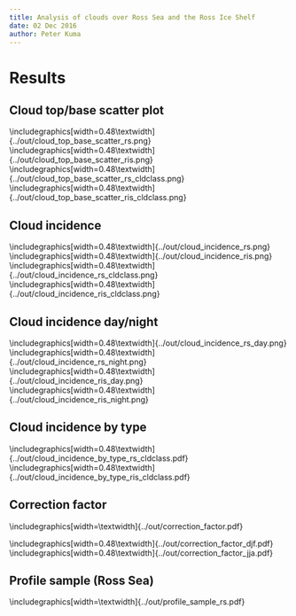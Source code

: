```yaml
---
title: Analysis of clouds over Ross Sea and the Ross Ice Shelf
date: 02 Dec 2016
author: Peter Kuma
---
```


# Results

## Cloud top/base scatter plot

\includegraphics[width=0.48\textwidth]{../out/cloud_top_base_scatter_rs.png}
\includegraphics[width=0.48\textwidth]{../out/cloud_top_base_scatter_ris.png}
\includegraphics[width=0.48\textwidth]{../out/cloud_top_base_scatter_rs_cldclass.png}
\includegraphics[width=0.48\textwidth]{../out/cloud_top_base_scatter_ris_cldclass.png}

## Cloud incidence

\includegraphics[width=0.48\textwidth]{../out/cloud_incidence_rs.png}
\includegraphics[width=0.48\textwidth]{../out/cloud_incidence_ris.png}
\includegraphics[width=0.48\textwidth]{../out/cloud_incidence_rs_cldclass.png}
\includegraphics[width=0.48\textwidth]{../out/cloud_incidence_ris_cldclass.png}

## Cloud incidence day/night

\includegraphics[width=0.48\textwidth]{../out/cloud_incidence_rs_day.png}
\includegraphics[width=0.48\textwidth]{../out/cloud_incidence_rs_night.png}
\includegraphics[width=0.48\textwidth]{../out/cloud_incidence_ris_day.png}
\includegraphics[width=0.48\textwidth]{../out/cloud_incidence_ris_night.png}

## Cloud incidence by type

\includegraphics[width=0.48\textwidth]{../out/cloud_incidence_by_type_rs_cldclass.pdf}
\includegraphics[width=0.48\textwidth]{../out/cloud_incidence_by_type_ris_cldclass.pdf}

## Correction factor

\includegraphics[width=\textwidth]{../out/correction_factor.pdf}

\includegraphics[width=0.48\textwidth]{../out/correction_factor_djf.pdf}
\includegraphics[width=0.48\textwidth]{../out/correction_factor_jja.pdf}

## Profile sample (Ross Sea)

\includegraphics[width=\textwidth]{../out/profile_sample_rs.pdf}

